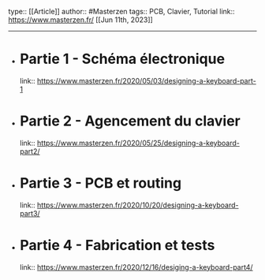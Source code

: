 type:: [[Article]]
author:: #Masterzen
tags:: PCB, Clavier, Tutorial
link:: https://www.masterzen.fr/
[[Jun 11th, 2023]]
***

- # Partie 1 - Schéma électronique
  link:: https://www.masterzen.fr/2020/05/03/designing-a-keyboard-part-1
- # Partie 2 - Agencement du clavier
  link:: https://www.masterzen.fr/2020/05/25/designing-a-keyboard-part2/
- # Partie 3 - PCB et routing
  link:: https://www.masterzen.fr/2020/10/20/designing-a-keyboard-part3/
- # Partie 4 - Fabrication et tests
  link:: https://www.masterzen.fr/2020/12/16/desiging-a-keyboard-part4/